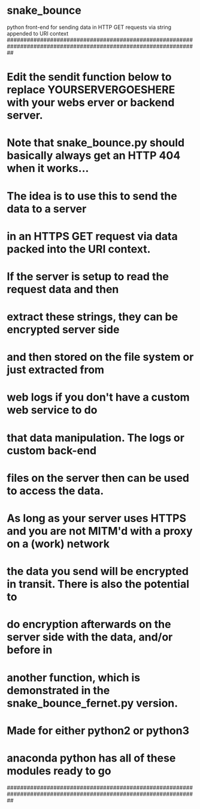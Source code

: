 # snake_bounce
python front-end for sending data in HTTP GET requests via string appended to URI context
##################################################################################################################
# Edit the sendit function below to replace YOURSERVERGOESHERE with your webs erver or backend server.           #
#                                                                                                                #
# Note that snake_bounce.py should basically always get an HTTP 404 when it works...                             #
#                                                                                                                #
# The idea is to use this to send the data to a server                                                           #
# in an HTTPS GET request via data packed into the URI context.                                                  #
# If the server is setup to read the request data and then                                                       #
# extract these strings, they can be encrypted server side                                                       #
# and then stored on the file system or just extracted from                                                      #
# web logs if you don't have a custom web service to do                                                          #
# that data manipulation. The logs or custom back-end                                                            #
# files on the server then can be used to access the data.                                                       #
#                                                                                                                #
# As long as your server uses HTTPS and you are not MITM'd with a proxy on a (work) network                      #
# the data you send will be encrypted in transit. There is also the potential to                                 #
# do encryption afterwards on the server side with the data, and/or before in                                    #
# another function, which is demonstrated in the snake_bounce_fernet.py version.                                 #
#                                                                                                                #
# Made for either python2 or python3                                                                             #
# anaconda python has all of these modules ready to go                                                           #
##################################################################################################################
